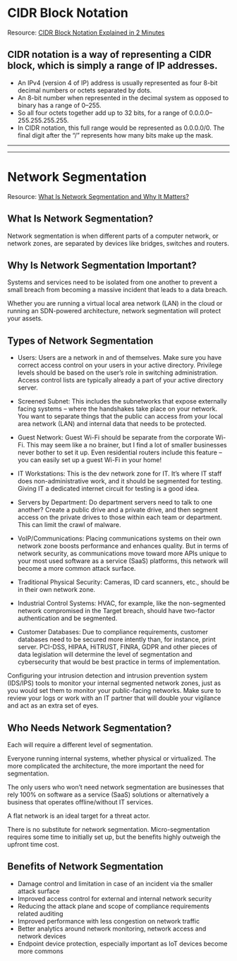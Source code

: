 # CIDR Block Notation

Resource: [CIDR Block Notation Explained in 2 Minutes](https://medium.com/@ethicalentrepreneur/cidr-block-notation-explained-in-2-minutes-1010ec0dbc15)


## CIDR notation is a way of representing a CIDR block, which is simply a range of IP addresses.
- An IPv4 (version 4 of IP) address is usually represented as four 8-bit decimal numbers or octets separated by dots.
- An 8-bit number when represented in the decimal system as opposed to binary has a range of 0–255.
- So all four octets together add up to 32 bits, for a range of 0.0.0.0–255.255.255.255.
- In CIDR notation, this full range would be represented as 0.0.0.0/0. The final digit after the “/” represents how many bits make up the mask.

---
---

# Network Segmentation

Resource: [What Is Network Segmentation and Why It Matters?](https://www.comptia.org/blog/security-awareness-training-network-segmentation)

## What Is Network Segmentation?
Network segmentation is when different parts of a computer network, or network zones, are separated by devices like bridges, switches and routers. 

## Why Is Network Segmentation Important?
Systems and services need to be isolated from one another to prevent a small breach from becoming a massive incident that leads to a data breach.

Whether you are running a virtual local area network (LAN) in the cloud or running an SDN-powered architecture, network segmentation will protect your assets.

## Types of Network Segmentation

- Users: Users are a network in and of themselves. Make sure you have correct access control on your users in your active directory. Privilege levels should be based on the user’s role in switching administration. Access control lists are typically already a part of your active directory server. 

- Screened Subnet: This includes the subnetworks that expose externally facing systems – where the handshakes take place on your network. You want to separate things that the public can access from your local area network (LAN) and internal data that needs to be protected.

- Guest Network: Guest Wi-Fi should be separate from the corporate Wi-Fi. This may seem like a no brainer, but I find a lot of smaller businesses never bother to set it up. Even residential routers include this feature – you can easily set up a guest Wi-Fi in your home!

- IT Workstations: This is the dev network zone for IT. It’s where IT staff does non-administrative work, and it should be segmented for testing. Giving IT a dedicated internet circuit for testing is a good idea.

- Servers by Department: Do department servers need to talk to one another? Create a public drive and a private drive, and then segment access on the private drives to those within each team or department. This can limit the crawl of malware.

- VoIP/Communications: Placing communications systems on their own network zone boosts performance and enhances quality. But in terms of network security, as communications move toward more APIs unique to your most used software as a service (SaaS) platforms, this network will become a more common attack surface.

- Traditional Physical Security: Cameras, ID card scanners, etc., should be in their own network zone. 

- Industrial Control Systems: HVAC, for example, like the non-segmented network compromised in the Target breach, should have two-factor authentication and be segmented.

- Customer Databases: Due to compliance requirements, customer databases need to be secured more intently than, for instance, print server. PCI-DSS, HIPAA, HiTRUST, FINRA, GDPR and other pieces of data legislation will determine the level of segmentation and cybersecurity that would be best practice in terms of implementation.

Configuring your intrusion detection and intrusion prevention system (IDS/IPS) tools to monitor your internal segmented network zones, just as you would set them to monitor your public-facing networks. Make sure to review your logs or work with an IT partner that will double your vigilance and act as an extra set of eyes.

## Who Needs Network Segmentation?

Each will require a different level of segmentation.

Everyone running internal systems, whether physical or virtualized. The more complicated the architecture, the more important the need for segmentation. 

The only users who won’t need network segmentation are businesses that rely 100% on software as a service (SaaS) solutions or alternatively a business that operates offline/without IT services.

A flat network is an ideal target for a threat actor. 

There is no substitute for network segmentation. Micro-segmentation requires some time to initially set up, but the benefits highly outweigh the upfront time cost.

## Benefits of Network Segmentation

- Damage control and limitation in case of an incident via the smaller attack surface
- Improved access control for external and internal network security
- Reducing the attack plane and scope of compliance requirements related auditing
- Improved performance with less congestion on network traffic
- Better analytics around network monitoring, network access and network devices
- Endpoint device protection, especially important as IoT devices become more commons

